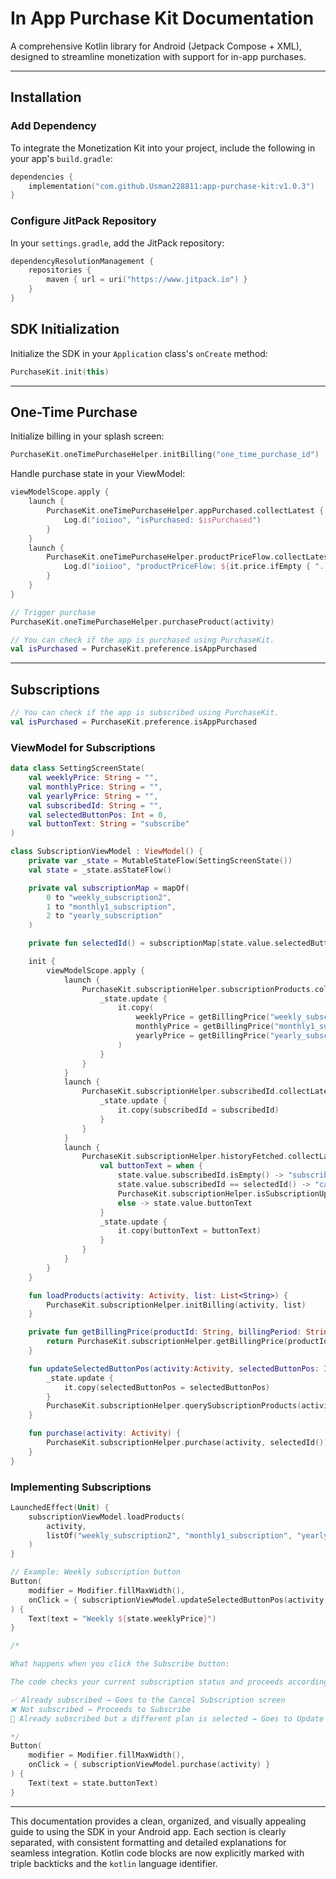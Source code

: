 # In App Purchase Kit Documentation

A comprehensive Kotlin library for Android (Jetpack Compose + XML), designed to streamline monetization with support for in-app purchases.

---

## Installation

### Add Dependency

To integrate the Monetization Kit into your project, include the following in your app's `build.gradle`:

```kotlin
dependencies {
    implementation("com.github.Usman228811:app-purchase-kit:v1.0.3")
}
```

### Configure JitPack Repository

In your `settings.gradle`, add the JitPack repository:

```kotlin
dependencyResolutionManagement {
    repositories {
        maven { url = uri("https://www.jitpack.io") }
    }
}
```

## SDK Initialization

Initialize the SDK in your `Application` class's `onCreate` method:

```kotlin
PurchaseKit.init(this)
```

---

## One-Time Purchase

Initialize billing in your splash screen:

```kotlin
PurchaseKit.oneTimePurchaseHelper.initBilling("one_time_purchase_id")
```

Handle purchase state in your ViewModel:

```kotlin
viewModelScope.apply {
    launch {
        PurchaseKit.oneTimePurchaseHelper.appPurchased.collectLatest { isPurchased ->
            Log.d("ioiioo", "isPurchased: $isPurchased")
        }
    }
    launch {
        PurchaseKit.oneTimePurchaseHelper.productPriceFlow.collectLatest {
            Log.d("ioiioo", "productPriceFlow: ${it.price.ifEmpty { "..." }}")
        }
    }
}

// Trigger purchase
PurchaseKit.oneTimePurchaseHelper.purchaseProduct(activity)

// You can check if the app is purchased using PurchaseKit.
val isPurchased = PurchaseKit.preference.isAppPurchased
```

---

## Subscriptions

```kotlin
// You can check if the app is subscribed using PurchaseKit.
val isPurchased = PurchaseKit.preference.isAppPurchased

```

### ViewModel for Subscriptions

```kotlin
data class SettingScreenState(
    val weeklyPrice: String = "",
    val monthlyPrice: String = "",
    val yearlyPrice: String = "",
    val subscribedId: String = "",
    val selectedButtonPos: Int = 0,
    val buttonText: String = "subscribe"
)

class SubscriptionViewModel : ViewModel() {
    private var _state = MutableStateFlow(SettingScreenState())
    val state = _state.asStateFlow()

    private val subscriptionMap = mapOf(
        0 to "weekly_subscription2",
        1 to "monthly1_subscription",
        2 to "yearly_subscription"
    )

    private fun selectedId() = subscriptionMap[state.value.selectedButtonPos]

    init {
        viewModelScope.apply {
            launch {
                PurchaseKit.subscriptionHelper.subscriptionProducts.collectLatest {
                    _state.update {
                        it.copy(
                            weeklyPrice = getBillingPrice("weekly_subscription2", "P1W"),
                            monthlyPrice = getBillingPrice("monthly1_subscription", "P1M"),
                            yearlyPrice = getBillingPrice("yearly_subscription", "P1Y")
                        )
                    }
                }
            }
            launch {
                PurchaseKit.subscriptionHelper.subscribedId.collectLatest { subscribedId ->
                    _state.update {
                        it.copy(subscribedId = subscribedId)
                    }
                }
            }
            launch {
                PurchaseKit.subscriptionHelper.historyFetched.collectLatest {
                    val buttonText = when {
                        state.value.subscribedId.isEmpty() -> "subscribe"
                        state.value.subscribedId == selectedId() -> "cancel subscription"
                        PurchaseKit.subscriptionHelper.isSubscriptionUpdateSupported() -> "update subscription"
                        else -> state.value.buttonText
                    }
                    _state.update {
                        it.copy(buttonText = buttonText)
                    }
                }
            }
        }
    }

    fun loadProducts(activity: Activity, list: List<String>) {
        PurchaseKit.subscriptionHelper.initBilling(activity, list)
    }

    private fun getBillingPrice(productId: String, billingPeriod: String): String {
        return PurchaseKit.subscriptionHelper.getBillingPrice(productId, billingPeriod).ifEmpty { "..." }
    }

    fun updateSelectedButtonPos(activity:Activity, selectedButtonPos: Int) {
        _state.update {
            it.copy(selectedButtonPos = selectedButtonPos)
        }
        PurchaseKit.subscriptionHelper.querySubscriptionProducts(activity)
    }

    fun purchase(activity: Activity) {
        PurchaseKit.subscriptionHelper.purchase(activity, selectedId())
    }
}
```

### Implementing Subscriptions

```kotlin
LaunchedEffect(Unit) {
    subscriptionViewModel.loadProducts(
        activity,
        listOf("weekly_subscription2", "monthly1_subscription", "yearly_subscription")
    )
}

// Example: Weekly subscription button
Button(
    modifier = Modifier.fillMaxWidth(),
    onClick = { subscriptionViewModel.updateSelectedButtonPos(activity,0) }
) {
    Text(text = "Weekly ${state.weeklyPrice}")
}

/* 

What happens when you click the Subscribe button:

The code checks your current subscription status and proceeds accordingly:

✅ Already subscribed → Goes to the Cancel Subscription screen
❌ Not subscribed → Proceeds to Subscribe
🔄 Already subscribed but a different plan is selected → Goes to Update Subscription screen

*/
Button(
    modifier = Modifier.fillMaxWidth(),
    onClick = { subscriptionViewModel.purchase(activity) }
) {
    Text(text = state.buttonText)
}
```

---

This documentation provides a clean, organized, and visually appealing guide to using the SDK in your Android app. Each section is clearly separated, with consistent formatting and detailed explanations for seamless integration. Kotlin code blocks are now explicitly marked with triple backticks and the `kotlin` language identifier.
